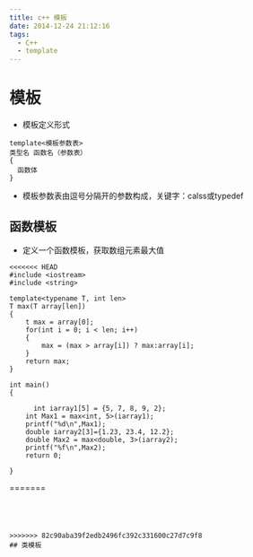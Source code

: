 ```yaml
---
title: c++ 模板
date: 2014-12-24 21:12:16
tags:
  - C++
  - template
---
```


# 模板
* 模板定义形式
```
template<模板参数表>
类型名 函数名（参数表）
{
  函数体
}
```
* 模板参数表由逗号分隔开的参数构成，关键字：calss或typedef

## 函数模板

* 定义一个函数模板，获取数组元素最大值
```
<<<<<<< HEAD
#include <iostream>
#include <string>

template<typename T, int len>
T max(T array[len])
{
	t max = array[0];
	for(int i = 0; i < len; i++)
	{
		max = (max > array[i]) ? max:array[i];
	}
	return max;
}

int main()
{

	  int iarray1[5] = {5, 7, 8, 9, 2};
    int Max1 = max<int, 5>(iarray1);
    printf("%d\n",Max1);
    double iarray2[3]={1.23, 23.4, 12.2};
    double Max2 = max<double, 3>(iarray2);
    printf("%f\n",Max2);
    return 0;

}
```

=======



```




>>>>>>> 82c90aba39f2edb2496fc392c331600c27d7c9f8
## 类模板
